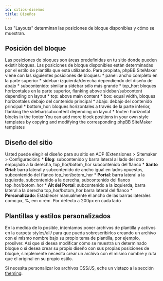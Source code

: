```yaml
---
id: sitios-diseños
title: Diseños
---
```


Los "Layouts" determinan las posiciones de bloque disponibles y cómo se muestran.

## Posición del bloque

Las posiciones de bloques son áreas predefinidas en tu sitio donde pueden existir bloques. Las posiciones de bloque disponibles están determinadas por el estilo de plantilla que está utilizando. Para proplata, phpBB SiteMaker viene con las siguientes posiciones de bloques: * panel: ancho completo en la parte superior * sidebar: izquierda/derecha dependiendo del diseño de abajo * subcontenido: similar a sidebar sólo más grande * top_hor: bloques horizontales en la parte superior, flanking above sidebar/subcontent depending on layout * top: above main content * box: equal width, bloques horizontales debajo del contenido principal * abajo: debajo del contenido principal * bottom_hor: bloques horizontales a través de la parte inferior, flanking the sidebar/subcontent depending on layout * footer: horizontal blocks in the footer You can add more block positions in your own style templates by copying and modifying the corresponding phpBB SiteMaker templates

## Diseño del sitio

Usted puede elegir el diseño para su sitio en ACP (Extensiones > Sitemaker > Configuración): * **Blog**: subcontenido y barra lateral al lado del otro empujado a la derecha, top_hor/botom_hor subcontenido del flanco * **Santo Grial**: barra lateral y subcontenido de ancho igual en lados opuestos, subcontenido del flanco top_hor/botom_hor * **Portal**: barra lateral a la izquierda, subcontenido a la derecha, subcontenido del flanco top_hor/botom_hor * **Alt del Portal**: subcontenido a la izquierda, barra lateral a la derecha top_hor/botom_hor barra lateral del flanco * **Personalizado**: Establecer manualmente el ancho de las barras laterales como px, %, em o rem. Por defecto a 200px en cada lado

## Plantillas y estilos personalizados

En la medida de lo posible, intentamos poner archivos de plantilla y activos en la carpeta styles/all/ para que pueda sobrescribirlos creando un archivo con el mismo nombre bajo su propio tema de plantilla, por ejemplo, prosilver. Así que si desea modificar cómo se muestra un determinado bloque o si desea crear su propio diseño con sus propias posiciones de bloque, simplemente necesita crear un archivo con el mismo nombre y ruta que el original en su propio estilo.

Si necesita personalizar los archivos CSS/JS, eche un vistazo a la sección [theming](./developer-theming.md).